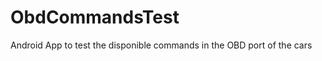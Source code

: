 ObdCommandsTest
===============

Android App to test the disponible commands in the OBD port of the cars

